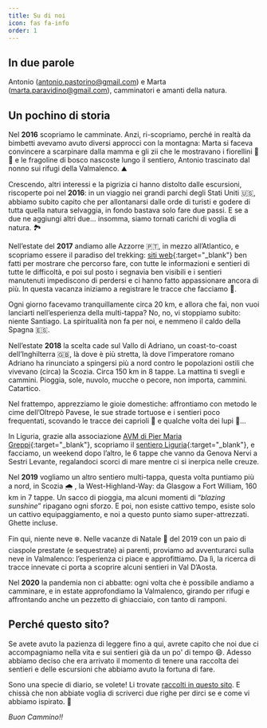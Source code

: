 ```yaml
---
title: Su di noi
icon: fas fa-info
order: 1
---
```


## In due parole

Antonio ([antonio.pastorino@gmail.com](mailto:antonio.pastorino@gmail.com)) e Marta ([marta.paravidino@gmail.com](mailto:marta.paravidino@gmail.com)), camminatori e amanti della natura.

## Un pochino di storia

Nel **2016** scopriamo le camminate. Anzi, ri-scopriamo, perché in realtà da bimbetti avevamo avuto diversi approcci con la montagna: Marta si faceva convincere a scarpinare dalla mamma e gli zii che le mostravano i fiorellini :cherry_blossom: :hibiscus: e le fragoline di bosco nascoste lungo il sentiero, Antonio trascinato dal nonno sui rifugi della Valmalenco. :mountain:

Crescendo, altri interessi e la pigrizia ci hanno distolto dalle escursioni, riscoperte poi nel **2016**: in un viaggio nei grandi parchi degli Stati Uniti :us:, abbiamo subito capito che per allontanarsi dalle orde di turisti e godere di tutta quella natura selvaggia, in fondo bastava solo fare due passi. E se a due ne aggiungi altri due... insomma, siamo tornati carichi di voglia di natura. :national_park:

Nell’estate del **2017** andiamo alle Azzorre :portugal:, in mezzo all’Atlantico, e scopriamo essere il paradiso del trekking: [siti web](http://trails.visitazores.com/en){:target="_blank"} ben fatti per mostrare che percorso fare, con tutte le informazioni e sentieri di tutte le difficoltà, e poi sul posto i segnavia ben visibili e i sentieri manutenuti impediscono di perdersi e ci hanno fatto appassionare ancora di più. In questa vacanza iniziamo a registrare le tracce che facciamo :round_pushpin:.

Ogni giorno facevamo tranquillamente circa 20 km, e allora che fai, non vuoi lanciarti nell’esperienza della multi-tappa? No, no, vi stoppiamo subito: niente Santiago. La spiritualità non fa per noi, e nemmeno il caldo della Spagna :es:.

Nell’estate **2018** la scelta cade sul Vallo di Adriano, un coast-to-coast dell’Inghilterra :gb:, là dove è più stretta, là dove l’imperatore romano Adriano ha rinunciato a spingersi più a nord contro le popolazioni ostili che vivevano (circa) la Scozia. Circa 150 km in 8 tappe. La mattina ti svegli e cammini. Pioggia, sole, nuvolo, mucche o pecore, non importa, cammini. Catartico.

Nel frattempo, apprezziamo le gioie domestiche: affrontiamo con metodo le cime dell’Oltrepò Pavese, le sue strade tortuose e i sentieri poco frequentati, scovando le tracce dei caprioli :deer: e qualche volta dei lupi :wolf:...

In Liguria, grazie alla associazione [AVM di Pier Maria Greppi](https://sites.google.com/view/avm-trekking){:target="_blank"}, scopriamo il [sentiero Liguria](http://www.beactiveliguria.it/it/beactive/a-piedi/sentiero-liguria.html){:target="_blank"}, e facciamo, un weekend dopo l’altro, le 6 tappe che vanno da Genova Nervi a Sestri Levante, regalandoci scorci di mare mentre ci si inerpica nelle creuze.

Nel **2019** vogliamo un altro sentiero multi-tappa, questa volta puntiamo più a nord, in Scozia :cloud_with_rain: , la West-Highland-Way: da Glasgow a Fort William, 160 km in 7 tappe. Un sacco di pioggia, ma alcuni momenti di “_blazing sunshine_” ripagano ogni sforzo. E poi, non esiste cattivo tempo, esiste solo un cattivo equipaggiamento, e noi a questo punto siamo super-attrezzati. Ghette incluse.

Fin qui, niente neve :snowflake:. Nelle vacanze di Natale :santa: del 2019 con un paio di ciaspole prestate (e sequestrate) ai parenti, proviamo ad avventurarci sulla neve in Valmalenco: l’esperienza ci piace e approfittiamo. Da lì, la ricerca di tracce innevate ci porta a scoprire alcuni sentieri in Val D’Aosta.

Nel **2020** la pandemia non ci abbatte: ogni volta che è possibile andiamo a camminare, e in estate approfondiamo la Valmalenco, girando per rifugi e affrontando anche un pezzetto di ghiacciaio, con tanto di ramponi.


## Perché questo sito?

Se avete avuto la pazienza di leggere fino a qui, avrete capito che noi due ci accompagniamo nella vita e sui sentieri già da un po' di tempo :smile:. Adesso abbiamo deciso che era arrivato il momento di tenere una raccolta dei sentieri e delle escursioni che abbiamo avuto la fortuna di fare.

Sono una specie di diario, se volete! Li trovate [raccolti in questo sito](../sentieri). E chissà che non abbiate voglia di scriverci due righe per dirci se e come vi abbiamo ispirato. :muscle:

_Buon Cammino!!_

